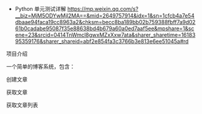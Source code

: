 

* Python 单元测试详解
https://mp.weixin.qq.com/s?__biz=MjM5ODYwMjI2MA==&mid=2649757914&idx=1&sn=1cfcb4a7e54dbaae94faca19cc8963a2&chksm=becc8ba189bb02b759388fbff7a9d0261b0cadabe95087f35e88638bd4b679a60a0ed7aaf5ee&mpshare=1&scene=23&srcid=0414TnWmcl8gwxMZxXxw7ata&sharer_sharetime=1618395359176&sharer_shareid=abf2e854fa3c3766b3e813e6ee51045a#rd
  



项目介绍

一个简单的博客系统，包含：

创建文章

获取文章

获取文章列表